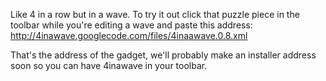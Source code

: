 Like 4 in a row but in a wave. To try it out click that puzzle piece in the toolbar while you're editing a wave and paste this address: http://4inawave.googlecode.com/files/4inaawave.0.8.xml

That's the address of the gadget, we'll probably make an installer address soon so you can have 4inawave in your toolbar.